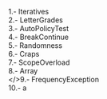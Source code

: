  1.- Iteratives <br />
 2.- LetterGrades<br />
 3.- AutoPolicyTest<br />
 4.- BreakContinue<br />
 5.- Randomness<br />
 6.- Craps<br />
 7.- ScopeOverload<br />
 8.- Array<br />
</>9.- FrequencyException<br/>
10.- a
